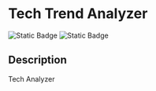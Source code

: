 # Tech Trend Analyzer

![Static Badge](https://img.shields.io/badge/Node-v20.11-green)
![Static Badge](https://img.shields.io/badge/pnpm-v8.15.4-blue)

## Description

Tech Analyzer
